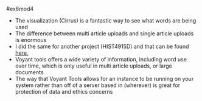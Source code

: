 #ex6mod4
- The visualization (Cirrus) is a fantastic way to see what words are being used
- The difference between multi article uploads and single article uploads is enormous
 - I did the same for another project (HIST4915D) and that can be found [here.](https://github.com/matthewdodd/hist4915d/blob/master/voyant-tools_corpus.txt)
- Voyant tools offers a wide variety of information, including word use over time, which is only useful in multi article uploads, or large documents
 - The way that Voyant Tools allows for an instance to be running on your system rather than off of a server based in (wherever) is great for protection of data and ethics concerns